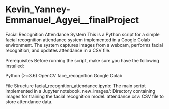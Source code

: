 # Kevin_Yanney-Emmanuel_Agyei__finalProject

Facial Recognition Attendance System
This is a Python script for a simple facial recognition attendance system implemented in a Google Colab environment. The system captures images from a webcam, performs facial recognition, and updates attendance in a CSV file.

Prerequisites
Before running the script, make sure you have the following installed:

Python (>=3.6)
OpenCV
face_recognition
Google Colab

File Structure
facial_recognition_attendance.ipynb: The main script implemented in a Jupyter notebook.
new_images/: Directory containing images for training the facial recognition model.
attendance.csv: CSV file to store attendance data.


